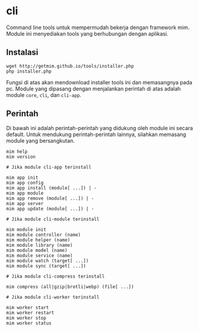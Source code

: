 cli
===

Command line tools untuk mempermudah bekerja dengan framework mim. Module ini
menyediakan tools yang berhubungan dengan aplikasi.

## Instalasi

```
wget http://getmim.github.io/tools/installer.php
php installer.php
```

Fungsi di atas akan mendownload installer tools ini dan memasangnya pada pc. Module
yang dipasang dengan menjalankan perintah di atas adalah module `core`, `cli`, dan
`cli-app`.

## Perintah

Di bawah ini adalah perintah-perintah yang didukung oleh module ini secara default.
Untuk mendukung perintah-perintah lainnya, silahkan memasang module yang bersangkutan.

```
mim help
mim version

# Jika module cli-app terinstall

mim app init
mim app config
mim app install (module[ ...]) | -
mim app module
mim app remove (module[ ...]) | -
mim app server
mim app update (module[ ...]) | -

# Jika module cli-module terinstall

mim module init
mim module controller (name)
mim module helper (name)
mim module library (name)
mim module model (name)
mim module service (name)
mim module watch (target[ ...])
mim module sync (target[ ...])

# Jika module cli-compress terinstall

mim compress (all|gzip|brotli|webp) (file[ ...])

# Jika module cli-worker terinstall

mim worker start
mim worker restart
mim worker stop
mim worker status
```